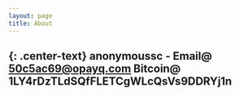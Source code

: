 ```yaml
---
layout: page
title: About
---
```


{: .center-text}
anonymoussc - Email@ 50c5ac69@opayq.com
Bitcoin@ 1LY4rDzTLdSQfFLETCgWLcQsVs9DDRYj1n
---
